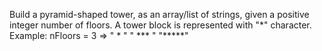 Build a pyramid-shaped tower, as an array/list of strings, given a positive integer number of floors. 
A tower block is represented with "*" character.
Example:
nFloors = 3 => 
"  *  "
" *** "
"*****"

